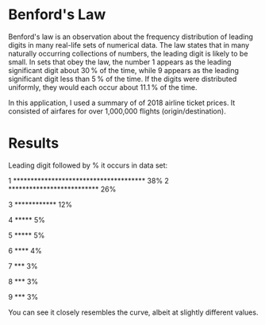 # Benford's Law

Benford's law is an observation about the frequency distribution of leading digits in many real-life sets of numerical data. The law states that in many naturally occurring collections of numbers, the leading digit is likely to be small. In sets that obey the law, the number 1 appears as the leading significant digit about 30 % of the time, while 9 appears as the leading significant digit less than 5 % of the time. If the digits were distributed uniformly, they would each occur about 11.1 % of the time.

In this application, I used a summary of of 2018 airline ticket prices. It consisted of airfares for over 1,000,000 flights (origin/destination).


# Results

Leading digit followed by % it occurs in data set:


1  **************************************   38%
2  **************************   26%

3  ************   12%

4  *****   5%

5  *****   5%

6  ****   4%

7  ***   3%

8  ***   3%

9  ***   3%


You can see it closely resembles the curve, albeit at slightly different values.
